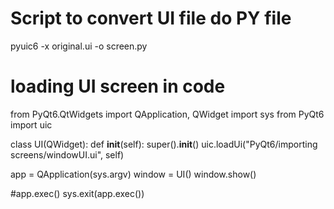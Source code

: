 # Script to convert UI file do PY file

pyuic6 -x original.ui -o screen.py

# loading UI screen in code 

from PyQt6.QtWidgets import QApplication, QWidget
import sys
from PyQt6 import uic


class UI(QWidget):
    def __init__(self):
        super().__init__()
        uic.loadUi("PyQt6/importing screens/windowUI.ui", self)
        
        
app = QApplication(sys.argv)
window = UI()
window.show()

#app.exec()
sys.exit(app.exec())